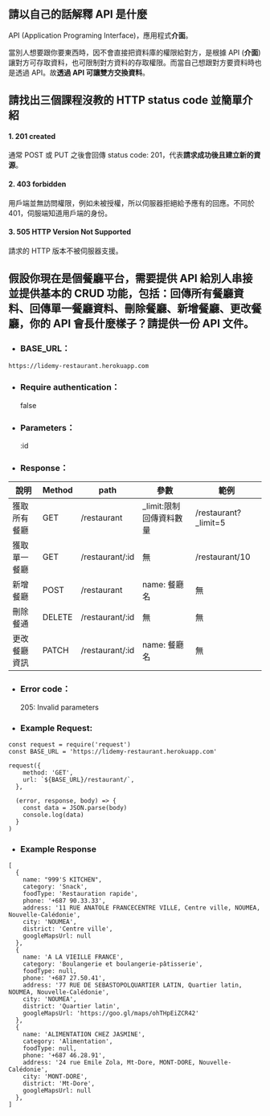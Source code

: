 ## 請以自己的話解釋 API 是什麼
API (Application Programing Interface)，應用程式<span class="red">**介面**<span>。

當別人想要跟你要東西時，因不會直接把資料庫的權限給對方，是根據 API (**介面**) 讓對方可存取資料，也可限制對方資料的存取權限。而當自己想跟對方要資料時也是透過 API。故**透過 API 可讓雙方交換資料**。


## 請找出三個課程沒教的 HTTP status code 並簡單介紹
#### 1. 201 created
通常 POST 或 PUT 之後會回傳 status code: 201，代表**請求成功後且建立新的資源**。

#### 2. 403 forbidden
用戶端並無訪問權限，例如未被授權，所以伺服器拒絕給予應有的回應。不同於 401，伺服端知道用戶端的身份。

#### 3. 505 HTTP Version Not Supported
請求的 HTTP 版本不被伺服器支援。


## 假設你現在是個餐廳平台，需要提供 API 給別人串接並提供基本的 CRUD 功能，包括：回傳所有餐廳資料、回傳單一餐廳資料、刪除餐廳、新增餐廳、更改餐廳，你的 API 會長什麼樣子？請提供一份 API 文件。
- ### BASE_URL：
```javascript=
https://lidemy-restaurant.herokuapp.com
```

- ### Require authentication：
	false

- ### Parameters：
	:id

- ### Response：
|說明         |	Method |	path             |	   參數                |	範例                |
|---         | ---    | ---               | ---                    | ---                 |
|獲取所有餐廳  |	GET    |	/restaurant     |	_limit:限制回傳資料數量   |	/restaurant?_limit=5    |
|獲取單一餐廳  |	GET	   | /restaurant/:id  |	無                      |  /restaurant/10          |
|新增餐廳     | POST   | /restaurant       |	name: 餐廳名             |	 無                  |
|刪除餐通     | DELETE | /restaurant/:id   |	無                      |	無                  |
|更改餐廳資訊  |	PATCH  |	/restaurant/:id |	name: 餐廳名             |	無                 |

- ### Error code：
	205: Invalid parameters
	
- ### Example Request:
```javascript=
const request = require('request')
const BASE_URL = 'https://lidemy-restaurant.herokuapp.com'

request({
    method: 'GET',
    url: `${BASE_URL}/restaurant/`,
  },

  (error, response, body) => {
    const data = JSON.parse(body)
    console.log(data)
  }
)
```

- ### Example Response
```javascript=
[
  {
    name: "999'S KITCHEN",
    category: 'Snack',
    foodType: 'Restauration rapide',
    phone: '+687 90.33.33',
    address: '11 RUE ANATOLE FRANCECENTRE VILLE, Centre ville, NOUMEA, Nouvelle-Calédonie',
    city: 'NOUMEA',
    district: 'Centre ville',
    googleMapsUrl: null
  },
  {
    name: 'A LA VIEILLE FRANCE',
    category: 'Boulangerie et boulangerie-pâtisserie',
    foodType: null,
    phone: '+687 27.50.41',
    address: '77 RUE DE SEBASTOPOLQUARTIER LATIN, Quartier latin, NOUMEA, Nouvelle-Calédonie',
    city: 'NOUMEA',
    district: 'Quartier latin',
    googleMapsUrl: 'https://goo.gl/maps/ohTHpEiZCR42'
  },
  {
    name: 'ALIMENTATION CHEZ JASMINE',
    category: 'Alimentation',
    foodType: null,
    phone: '+687 46.28.91',
    address: '24 rue Emile Zola, Mt-Dore, MONT-DORE, Nouvelle-Calédonie',
    city: 'MONT-DORE',
    district: 'Mt-Dore',
    googleMapsUrl: null
  },
]
```
